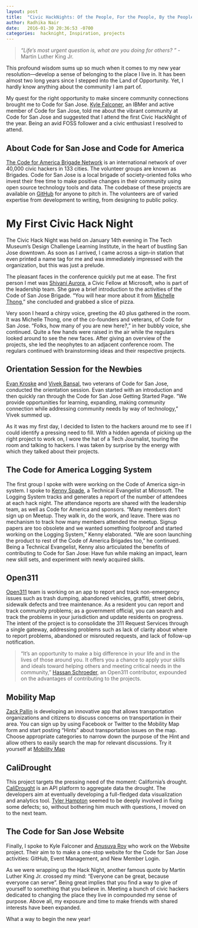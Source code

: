 ```yaml
---
layout: post
title:  "Civic HackNights: Of the People, For the People, By the People"
author: Radhika Nair
date:   2016-01-30 20:36:53 -0700
categories:  hacknight, Inspiration, projects
---
```

>*“Life’s most urgent question is, what are you doing for others? ”* -  Martin Luther King Jr.  

This profound wisdom sums up so much when it comes to my new year resolution—develop a sense of belonging to the place I live in. It has been almost two long years since I stepped into the Land of Opportunity. Yet, I hardly know anything about the community I am part of.  

My quest for the right opportunity to make sincere community connections brought me to Code for San Jose. [Kyle Falconer](https://github.com/netinept), an IBMer and active member of Code for San Jose, told me about the vibrant community at Code for San Jose and suggested that I attend the first Civic HackNight of the year. Being an avid FOSS follower and a civic enthusiast I resolved to attend.  

## About Code for San Jose and Code for America
[The Code for America Brigade Network](https://www.codeforamerica.org/brigade/) is an international network of over 40,000 civic hackers in 133 cities. The volunteer groups are known as Brigades. Code for San Jose is a local brigade of society-oriented folks who invest their free time to make positive changes in their community using open source technology tools and data. The codebase of these projects are available on [GitHub](https://github.com/codeforsanjose) for anyone to pitch in. The volunteers are of varied expertise from development to writing, from designing to public policy.  

# My First Civic Hack Night
The Civic Hack Night was held on January 14th evening in The Tech Museum’s Design Challenge Learning Institute, in the heart of bustling San Jose downtown. As soon as I arrived, I came across a sign-in station that even printed a name tag for me and was immediately impressed with the organization, but this was just a prelude.  

The pleasant faces in the conference quickly put me at ease. The first person I met was [Shivani Aurora](http://www.microsoftbayarea.com/2015/08/27/meet-shivani-our-san-jose-civic-tech-fellow/), a Civic Fellow at Microsoft, who is part of the leadership team. She gave a brief introduction to the activities of the Code of San Jose Brigade.  “You will hear more about it from [Michelle Thong](https://github.com/mthong),” she concluded and grabbed a slice of pizza.  

Very soon I heard a chirpy voice, greeting the 40 plus gathered in the room. It was Michelle Thong, one of the co-founders and veterans, of Code for San Jose. “Folks, how many of you are new here?,” in her bubbly voice, she continued. Quite a few hands were raised in the air while the regulars looked around to see the new faces. After giving an overview of the projects, she led the neophytes to an adjacent conference room. The regulars continued with brainstorming ideas and their respective projects.  

## Orientation Session for the Newbies
[Evan Kroske](https://github.com/evankroske) and [Vivek Bansal](https://github.com/3vivekb), two veterans of Code for San Jose, conducted the orientation session. Evan started with an introduction and then quickly ran through the Code for San Jose Getting Started Page. “We provide opportunities for learning, expanding, making community connection while addressing community needs by way of technology,” Vivek summed up.  

As it was my first day, I decided to listen to the hackers around me to see if I could identify a pressing need to fill. With a hidden agenda of picking up the right project to work on, I wore the hat of a Tech Journalist, touring the room and talking to hackers. I was taken by surprise by the energy with which they talked about their projects.  

## The Code for America Logging System
The first group I spoke with were working on the Code of America sign-in system. I spoke to [Kenny Spade](http://www.microsoftbayarea.com/author/kspade), a Technical Evangelist at Microsoft. The Logging System tracks and generates a report of the number of attendees at each hack night. The attendance reports are shared with the leadership team, as well as Code for America and sponsors. “Many members don’t sign up on Meetup. They walk in, do the work, and leave. There was no mechanism to track how many members attended the meetup. Signup papers are too obsolete and we wanted something foolproof and started working on the Logging System,” Kenny elaborated. “We are soon launching the product to rest of the Code of America Brigades too,” he continued. Being a Technical Evangelist, Kenny also articulated the benefits of contributing to Code for San Jose: Have fun while making an impact, learn new skill sets, and experiment with newly acquired skills.  

## Open311
[Open311](https://github.com/codeforsanjose/open311-plan-for-san-jose) team is working on an app to report and track non-emergency issues such as trash dumping, abandoned vehicles, graffiti, street debris, sidewalk defects and tree maintenance. As a resident you can report and track community problems; as a government official, you can search and track the problems in your jurisdiction and update residents on progress. The intent of the project is to consolidate the 311 Request Services through a single gateway, addressing problems such as lack of clarity about where to report problems, abandoned or misrouted requests, and lack of follow-up notification.  

>“It’s an opportunity to make a big difference in your life and in the lives of those around you. It offers you a chance to apply your skills and ideals toward helping others and meeting critical needs in the community,” [Hassan Schroeder](https://github.com/hassan), an Open311 contributor, expounded on the advantages of contributing to the projects.  

## Mobility Map
[Zack Pallin](https://github.com/zpallin) is developing an innovative app that allows transportation organizations and citizens to discuss concerns on transportation in their area. You can sign up by using Facebook or Twitter to the Mobility Map form and start posting “Hints” about transportation issues on the map. Choose appropriate categories to narrow down the purpose of the Hint and allow others to easily search the map for relevant discussions. Try it yourself at [Mobility Map](https://github.com/codeforsanjose/mobilitymap)

## CaliDrought 
This project targets the pressing need of the moment: California’s drought. [CaliDrought](https://github.com/codeforsanjose/calidrought) is an API platform to aggregate data the drought. The developers aim at eventually developing a full-fledged data visualization and analytics tool. [Tyler Hampton](https://github.com/howdoicomputer) seemed to be deeply involved in fixing some defects; so, without bothering him much with questions, I moved on to the next team.

## The Code for San Jose Website
Finally, I spoke to Kyle Falconer and [Anusuya Roy](https://github.com/arc6789) who work on the Website project. Their aim to to make a one-stop website for the Code for San Jose activities: GitHub, Event Management, and New Member Login.  

As we were wrapping up the Hack Night, another famous quote by Martin Luther King Jr. crossed my mind: “Everyone can be great, because everyone can serve”. Being great implies that you find a way to give of yourself to something that you believe in. Meeting a bunch of civic hackers dedicated to changing the place they live in compounded my sense of purpose. Above all, my exposure and time to make friends with shared interests have been expanded.  

What a way to begin the new year!
